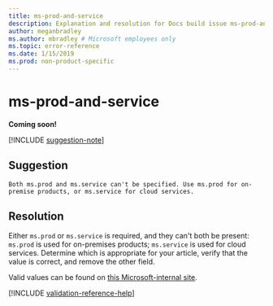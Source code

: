 ```yaml
---
title: ms-prod-and-service
description: Explanation and resolution for Docs build issue ms-prod-and-service
author: meganbradley
ms.author: mbradley # Microsoft employees only
ms.topic: error-reference
ms.date: 1/15/2019
ms.prod: non-product-specific
---
```

# ms-prod-and-service

**Coming soon!**

[!INCLUDE [suggestion-note](includes/suggestion-note.md)]

## Suggestion

`Both ms.prod and ms.service can't be specified. Use ms.prod for on-premise products, or ms.service for cloud services.`

## Resolution

Either `ms.prod` or `ms.service` is required, and they can't both be present: `ms.prod` is used for on-premises products; `ms.service` is used for cloud services. Determine which is appropriate for your article, verify that the value is correct, and remove the other field.

Valid values can be found on [this Microsoft-internal site](https://docsmetadatatool.azurewebsites.net/whitelists).

<!--make sure to add this file to your includes folder and verify the path-->
[!INCLUDE [validation-reference-help](includes/validation-reference-help.md)]
